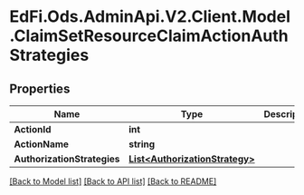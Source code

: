 # EdFi.Ods.AdminApi.V2.Client.Model.ClaimSetResourceClaimActionAuthStrategies

## Properties

Name | Type | Description | Notes
------------ | ------------- | ------------- | -------------
**ActionId** | **int** |  | [optional] 
**ActionName** | **string** |  | [optional] 
**AuthorizationStrategies** | [**List&lt;AuthorizationStrategy&gt;**](AuthorizationStrategy.md) |  | [optional] 

[[Back to Model list]](../../README.md#documentation-for-models) [[Back to API list]](../../README.md#documentation-for-api-endpoints) [[Back to README]](../../README.md)

